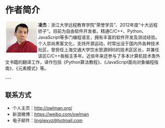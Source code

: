 # 作者简介

<div>
    <div style="float:left; padding:0px; margin:0px 3px;">
        <img src="img/lingjie_photo.jpg" width="100px">
    </div>
    <div>
        <p>
        <b>凌杰</b>：浙江大学远程教育学院“荣誉学员”、2012年度“十大远程骄子”。目前为自由软件开发者。精通C/C++、Python、JavaScript等多门编程语言，拥有丰富的软件开发及测试经验。个人崇尚黑客文化，支持开源运动，时常出没于国内外各种技术社区，曾担任上海交通大学饮水思源BBS的技术区区长，并兼任该区C/C++板板主多年。近些年来还参与了多本计算机技术类外文书籍的翻译工作，译作包括《Python算法教程》、《JavaScript面向对象编程指南》、《元素模式》等。
        </p>
    </div>
</div>
---

## 联系方式

- 个人主页：http://owlman.org/
- 新浪微博：https://weibo.com/owlman
- 电子邮件：[lingjiexyz@hotmail.com](mailto:lingjiexyz@hotmail.com)
